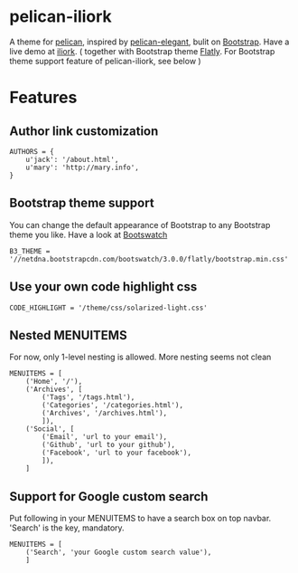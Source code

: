 # pelican-iliork

A theme for [pelican][], inspired by [pelican-elegant][], bulit on [Bootstrap][]. Have a live demo at [iliork][]. ( together with Bootstrap theme [Flatly][]. For Bootstrap theme support feature of pelican-iliork, see below )

# Features
## Author link customization

    AUTHORS = {
        u'jack': '/about.html',
        u'mary': 'http://mary.info',
    }

## Bootstrap theme support 

You can change the default appearance of Bootstrap to any Bootstrap theme you like. Have a look at [Bootswatch][]

    B3_THEME = '//netdna.bootstrapcdn.com/bootswatch/3.0.0/flatly/bootstrap.min.css'

## Use your own code highlight css

    CODE_HIGHLIGHT = '/theme/css/solarized-light.css'

## Nested MENUITEMS

For now, only 1-level nesting is allowed. More nesting seems not clean

    MENUITEMS = [
        ('Home', '/'),
        ('Archives', [
            ('Tags', '/tags.html'),
            ('Categories', '/categories.html'),
            ('Archives', '/archives.html'),
            ]),
        ('Social', [
            ('Email', 'url to your email'),
            ('Github', 'url to your github'),
            ('Facebook', 'url to your facebook'),
            ]),
        ]

## Support for Google custom search

Put following in your MENUITEMS to have a search box on top navbar. 'Search' is the key, mandatory.
    
    MENUITEMS = [
        ('Search', 'your Google custom search value'),
        ]
    
[pelican]: https://github.com/getpelican/pelican
[pelican-elegant]: https://github.com/talha131/pelican-elegant
[Bootstrap]: http://getbootstrap.com
[iliork]: http://blog.iliork.com
[Bootswatch]: http://bootswatch.com
[Flatly]: http://bootswatch.com/flatly/
